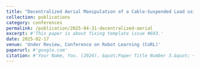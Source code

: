 ```yaml
---
title: "Decentralized Aerial Manipulation of a Cable-Suspended Load using Multi-Agent Reinforcement Learning"
collection: publications
category: conferences
permalink: /publication/2025-04-31-decentralized-aerial
excerpt: #'This paper is about fixing template issue #693.'
date: 2025-02-17
venue: 'Under Review, Conference on Robot Learning (CoRL)'
paperurl: #'google.com'
citation: #'Your Name, You. (2024). &quot;Paper Title Number 3.&quot; <i>GitHub Journal of Bugs</i>. 1(3).'
---
```

<!-- 
The contents above will be part of a list of publications, if the user clicks the link for the publication than the contents of section will be rendered as a full page, allowing you to provide more information about the paper for the reader. When publications are displayed as a single page, the contents of the above "citation" field will automatically be included below this section in a smaller font.
     -->
